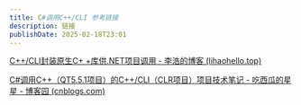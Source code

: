 ```yaml
---
title: C#调用C++/CLI 参考链接
description: 链接
publishDate: 2025-02-18T23:01
---
```

[C++/CLI封装原生C+ +库供.NET项目调用 - 李浩的博客 (lihaohello.top)](https://lihaohello.top/post/64377354d42a/)

[](https://lihaohello.top/post/64377354d42a/)
[C#调用C++（QT5.5.1项目）的C++/CLI（CLR项目）项目技术笔记 - 吃西瓜的星星 - 博客园 (cnblogs.com)](https://www.cnblogs.com/zhuxiaoxiao/p/10515437.html)
